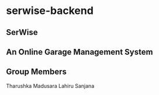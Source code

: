 # serwise-backend
## SerWise
An Online Garage Management System
---
## Group Members
Tharushka Madusara
Lahiru Sanjana